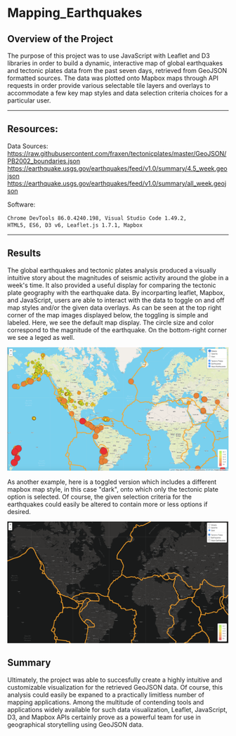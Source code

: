 # Mapping_Earthquakes


## Overview of the Project

The purpose of this project was to use JavaScript with Leaflet and D3 libraries in order to build a dynamic, interactive map of global earthquakes and tectonic plates data from the past seven days, retrieved from GeoJSON formatted sources.  The data was plotted onto Mapbox maps through API requests in order provide various selectable tile layers and overlays to accommodate a few key map styles and data selection criteria choices for a particular user.

---------------------------------------------
## Resources:

Data Sources: 
https://raw.githubusercontent.com/fraxen/tectonicplates/master/GeoJSON/PB2002_boundaries.json
https://earthquake.usgs.gov/earthquakes/feed/v1.0/summary/4.5_week.geojson
https://earthquake.usgs.gov/earthquakes/feed/v1.0/summary/all_week.geojson

Software: 

    Chrome DevTools 86.0.4240.198, Visual Studio Code 1.49.2,
    HTML5, ES6, D3 v6, Leaflet.js 1.7.1, Mapbox

---------------------------------------------

## Results

The global earthquakes and tectonic plates analysis produced a visually intuitive story about the magnitudes of seismic activity around the globe in a week's time.  It also provided a useful display for comparing the tectonic plate geography with the earthquake data.  By incorparting leaflet, Mapbox, and JavaScript, users are able to interact with the data to toggle on and off map styles and/or the given data overlays. As can be seen at the top right corner of the map images displayed below, the toggling is simple and labeled.  Here, we see the default map display.  The circle size and color correspond to the magnitude of the earthquake.  On the bottom-right corner we see a leged as well.

![](Resources/mapyep.png)

As another example, here is a toggled version which includes a different mapbox map style, in this case "dark", onto which only the tectonic plate option is selected.  Of course, the given selection criteria for the earthquakes could easily be altered to contain more or less options if desired.

![](Resources/mapdark.png)


## Summary

Ultimately, the project was able to succesfully create a highly intuitive and customizable visualization for the retrieved GeoJSON data.  Of course, this analysis could easily be expaned to a practically limitless number of mapping applications.  Among the multitude of contending tools and applications widely available for such data visualization, Leaflet, JavaScript, D3, and Mapbox APIs certainly prove as a powerful team for use in geographical storytelling using GeoJSON data.